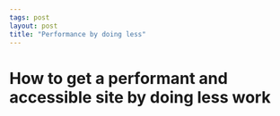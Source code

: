 ```yaml
---
tags: post
layout: post
title: "Performance by doing less"
---
```


# How to get a performant and accessible site by doing less work

